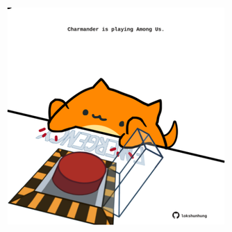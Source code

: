 <!-- built at 09/12/2024, 22:00:50 UTC -->
<p align="center">
  <img width="500" height="500" src="./ReadmeImage.svg">
</p>
